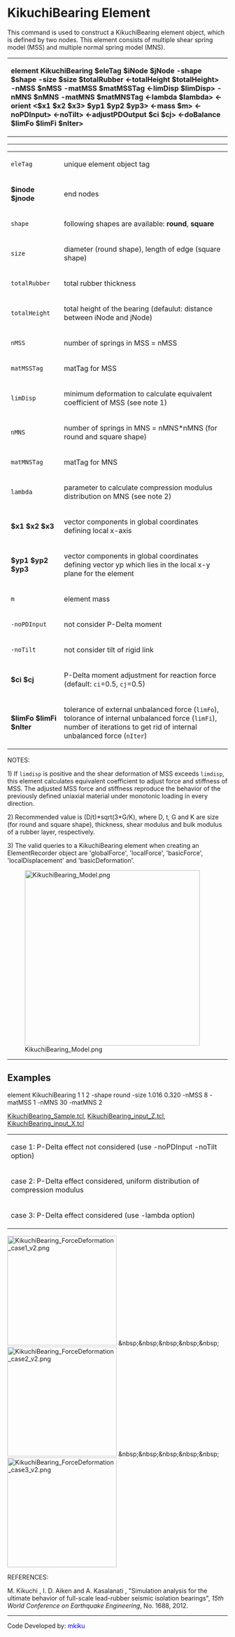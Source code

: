 # KikuchiBearing Element

<p>This command is used to construct a KikuchiBearing element object,
which is defined by two nodes. This element consists of multiple shear
spring model (MSS) and multiple normal spring model (MNS).</p>
<table>
<tbody>
<tr class="odd">
<td><p><strong>element KikuchiBearing $eleTag $iNode $jNode -shape
$shape -size $size $totalRubber &lt;-totalHeight $totalHeight&gt; -nMSS
$nMSS -matMSS $matMSSTag &lt;-limDisp $limDisp&gt; -nMNS $nMNS -matMNS
$matMNSTag &lt;-lambda $lambda&gt; &lt;-orient &lt;$x1 $x2 $x3&gt; $yp1
$yp2 $yp3&gt; &lt;-mass $m&gt; &lt;-noPDInput&gt; &lt;-noTilt&gt;
&lt;-adjustPDOutput $ci $cj&gt; &lt;-doBalance $limFo $limFi
$nIter&gt;</strong></p></td>
</tr>
</tbody>
</table>
<hr />
<table>
<tbody>
<tr class="odd">
<td><code class="parameter-table-variable">eleTag</code></td>
<td><p>unique element object tag</p></td>
</tr>
<tr class="even">
<td><p><strong>$inode $jnode</strong></p></td>
<td><p>end nodes</p></td>
</tr>
<tr class="odd">
<td><code class="parameter-table-variable">shape</code></td>
<td><p>following shapes are available: <strong>round</strong>,
<strong>square</strong></p></td>
</tr>
<tr class="even">
<td><code class="parameter-table-variable">size</code></td>
<td><p>diameter (round shape), length of edge (square shape)</p></td>
</tr>
<tr class="odd">
<td><code class="parameter-table-variable">totalRubber</code></td>
<td><p>total rubber thickness</p></td>
</tr>
<tr class="even">
<td><code class="parameter-table-variable">totalHeight</code></td>
<td><p>total height of the bearing (defaulut: distance between iNode and
jNode)</p></td>
</tr>
<tr class="odd">
<td><code class="parameter-table-variable">nMSS</code></td>
<td><p>number of springs in MSS = nMSS</p></td>
</tr>
<tr class="even">
<td><code class="parameter-table-variable">matMSSTag</code></td>
<td><p>matTag for MSS</p></td>
</tr>
<tr class="odd">
<td><code class="parameter-table-variable">limDisp</code></td>
<td><p>minimum deformation to calculate equivalent coefficient of MSS
(see note 1)</p></td>
</tr>
<tr class="even">
<td><code class="parameter-table-variable">nMNS</code></td>
<td><p>number of springs in MNS = nMNS*nMNS (for round and square
shape)</p></td>
</tr>
<tr class="odd">
<td><code class="parameter-table-variable">matMNSTag</code></td>
<td><p>matTag for MNS</p></td>
</tr>
<tr class="even">
<td><code class="parameter-table-variable">lambda</code></td>
<td><p>parameter to calculate compression modulus distribution on MNS
(see note 2)</p></td>
</tr>
<tr class="odd">
<td><p><strong>$x1 $x2 $x3</strong></p></td>
<td><p>vector components in global coordinates defining local
x-axis</p></td>
</tr>
<tr class="even">
<td><p><strong>$yp1 $yp2 $yp3</strong></p></td>
<td><p>vector components in global coordinates defining vector yp which
lies in the local x-y plane for the element</p></td>
</tr>
<tr class="odd">
<td><code class="parameter-table-variable">m</code></td>
<td><p>element mass</p></td>
</tr>
<tr class="even">
<td><p><code class="parameter-table-flag">-noPDInput</code></p></td>
<td><p>not consider P-Delta moment</p></td>
</tr>
<tr class="odd">
<td><p><code class="parameter-table-flag">-noTilt</code></p></td>
<td><p>not consider tilt of rigid link</p></td>
</tr>
<tr class="even">
<td><p><strong>$ci $cj</strong></p></td>
<td><p>P-Delta moment adjustment for reaction force (default:
<code class="tcl-variable">ci</code>=0.5, <code class="tcl-variable">cj</code>=0.5)</p></td>
</tr>
<tr class="odd">
<td><p><strong>$limFo $limFi $nIter</strong></p></td>
<td><p>tolerance of external unbalanced force (<code class="tcl-variable">limFo</code>),
tolorance of internal unbalanced force (<code class="tcl-variable">limFi</code>), number
of iterations to get rid of internal unbalanced force
(<code class="tcl-variable">nIter</code>)</p></td>
</tr>
</tbody>
</table>
<p>NOTES:</p>
<p>1) If <code class="tcl-variable">limdisp</code> is positive and the shear deformation
of MSS exceeds <code class="tcl-variable">limdisp</code>, this element calculates
equivalent coefficient to adjust force and stiffness of MSS. The
adjusted MSS force and stiffness reproduce the behavior of the
previously defined uniaxial material under monotonic loading in every
direction.</p>
<p>2) Recommended value is (D/t)*sqrt(3*G/K), where D, t, G and K are
size (for round and square shape), thickness, shear modulus and bulk
modulus of a rubber layer, respectively.</p>
<p>3) The valid queries to a KikuchiBearing element when creating an
ElementRecorder object are 'globalForce', 'localForce', 'basicForce',
'localDisplacement' and 'basicDeformation'.</p>
<figure>
<img src="/OpenSeesRT/contrib/static/KikuchiBearing_Model.png" title="KikuchiBearing_Model.png"
width="400" alt="KikuchiBearing_Model.png" />
<figcaption aria-hidden="true">KikuchiBearing_Model.png</figcaption>
</figure>
<hr />

## Examples

<p>element KikuchiBearing 1 1 2 -shape round -size 1.016 0.320 -nMSS 8
-matMSS 1 -nMNS 30 -matMNS 2</p>
<p><a href="Media:KikuchiBearing_Sample.tcl"
title="wikilink">KikuchiBearing_Sample.tcl</a>, <a
href="Media:KikuchiBearing_input_Z.tcl"
title="wikilink">KikuchiBearing_input_Z.tcl</a>, <a
href="Media:KikuchiBearing_input_X.tcl"
title="wikilink">KikuchiBearing_input_X.tcl</a></p>
<table>
<tbody>
<tr class="odd">
<td><p>case 1: P-Delta effect not considered (use -noPDInput -noTilt
option)</p></td>
</tr>
<tr class="even">
<td><p>case 2: P-Delta effect considered, uniform distribution of
compression modulus</p></td>
</tr>
<tr class="odd">
<td><p>case 3: P-Delta effect considered (use -lambda option)</p></td>
</tr>
</tbody>
</table>
<p><img src="/OpenSeesRT/contrib/static/KikuchiBearing_ForceDeformation_case1_v2.png"
title="KikuchiBearing_ForceDeformation_case1_v2.png" width="250"
alt="KikuchiBearing_ForceDeformation_case1_v2.png" />
&amp;nbsp;&amp;nbsp;&amp;nbsp;&amp;nbsp;&amp;nbsp; <img
src="KikuchiBearing_ForceDeformation_case2_v2.png"
title="KikuchiBearing_ForceDeformation_case2_v2.png" width="250"
alt="KikuchiBearing_ForceDeformation_case2_v2.png" />
&amp;nbsp;&amp;nbsp;&amp;nbsp;&amp;nbsp;&amp;nbsp; <img
src="KikuchiBearing_ForceDeformation_case3_v2.png"
title="KikuchiBearing_ForceDeformation_case3_v2.png" width="250"
alt="KikuchiBearing_ForceDeformation_case3_v2.png" /></p>
<p>REFERENCES:</p>
<p>M. Kikuchi , I. D. Aiken and A. Kasalanati , "Simulation analysis for
the ultimate behavior of full-scale lead-rubber seismic isolation
bearings", <em>15th World Conference on Earthquake Engineering</em>, No.
1688, 2012.</p>
<hr />
<p>Code Developed by: <span style="color:blue"> mkiku
</span></p>
